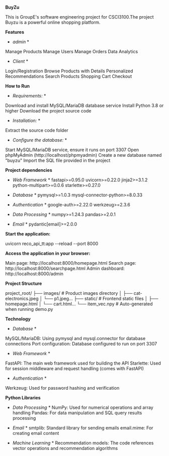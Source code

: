 **BuyZu**

This is GroupE's software engineering project for CSCI3100.The project Buyzu is a powerful online shopping platform.


**Features**

* *admin* *

Manage Products
Manage Users
Manage Orders
Data Analytics

* *Client* *

Login/Registration
Browse Products with Details
Personalized Recommendations
Search Products
Shopping Cart
Checkout

**How to Run**

* *Requirements:* *

Download and install MySQL/MariaDB database service
Install Python 3.8 or higher
Download the project source code

* *Installation:* *

Extract the source code folder

* *Configure the database:* *

Start MySQL/MariaDB service, ensure it runs on port 3307
Open phpMyAdmin (http://localhost/phpmyadmin)
Create a new database named "buyzu"
Import the SQL file provided in the project


**Project dependencies**

* *Web Framework* *
fastapi>=0.95.0
uvicorn>=0.22.0
jinja2>=3.1.2
python-multipart>=0.0.6
starlette>=0.27.0

* *Database* *
pymysql>=1.0.3
mysql-connector-python>=8.0.33

* *Authentication* *
google-auth>=2.22.0
werkzeug>=2.3.6

* *Data Processing* *
numpy>=1.24.3
pandas>=2.0.1

* *Email* *
pydantic[email]>=2.0.0


**Start the application:**

uvicorn reco_api_tt:app --reload --port 8000

**Access the application in your browser:**

Main page: http://localhost:8000/homepage.html
Search page: http://localhost:8000/searchpage.html
Admin dashboard: http://localhost:8000/admin

**Project Structure**

project_root/
├── images/          # Product images directory
│   ├── cat-electronics.jpeg
│   └── p1.jpeg...
├── static/          # Frontend static files
│   ├── homepage.html
│   └── cart.html...
└── item_vec.npy     # Auto-generated when running demo.py

**Technology**

* *Database* *

MySQL/MariaDB: Using pymysql and mysql.connector for database connections
Port configuration: Database configured to run on port 3307

* *Web Framework* *

FastAPI: The main web framework used for building the API
Starlette: Used for session middleware and request handling (comes with FastAPI)

* *Authentication* *

Werkzeug: Used for password hashing and verification

**Python Libraries**

* *Data Processing* *
NumPy: Used for numerical operations and array handling
Pandas: For data manipulation and SQL query results processing

* *Email* *
smtplib: Standard library for sending emails
email.mime: For creating email content

* *Machine Learning* *
Recommendation models: The code references vector operations and recommendation algorithms